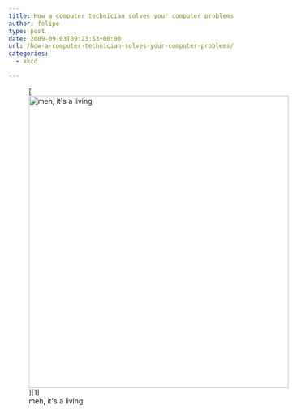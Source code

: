 ```yaml
---
title: How a computer technician solves your computer problems
author: felipe
type: post
date: 2009-09-03T09:23:53+00:00
url: /how-a-computer-technician-solves-your-computer-problems/
categories:
  - xkcd

---
```

<figure id="attachment_404" style="width: 512px" class="wp-caption alignleft">[<img class="size-full wp-image-404  " title="tech_support_cheat_sheet" src="http://www.felipe.com.au/blog/wp-content/uploads/2009/09/tech_support_cheat_sheet.png" alt="meh, it's a living" width="512" height="576" srcset="http://felipe.com.au/wp-content/uploads/2009/09/tech_support_cheat_sheet.png 732w, http://felipe.com.au/wp-content/uploads/2009/09/tech_support_cheat_sheet-266x300.png 266w" sizes="(max-width: 512px) 100vw, 512px" />][1]<figcaption class="wp-caption-text">meh, it's a living</figcaption></figure>

 [1]: http://www.felipe.com.au/blog/wp-content/uploads/2009/09/tech_support_cheat_sheet.png
